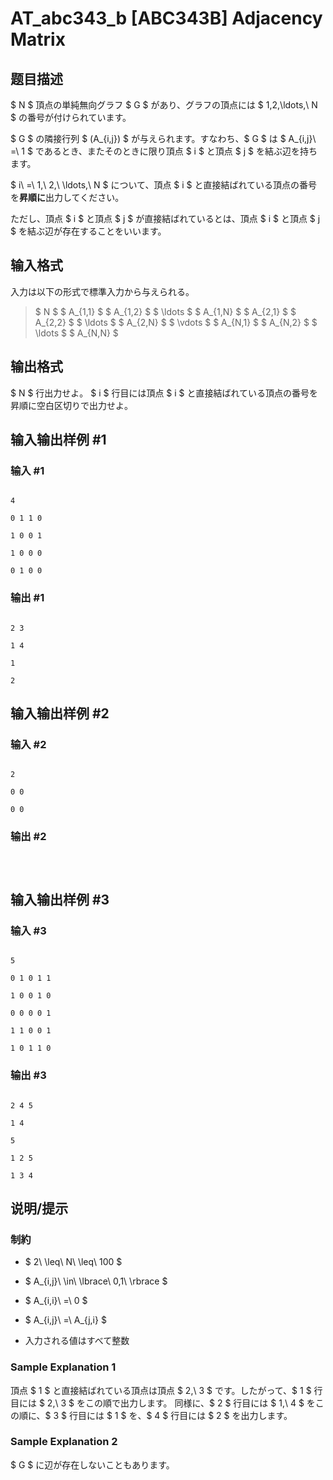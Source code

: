 # AT_abc343_b [ABC343B] Adjacency Matrix

## 题目描述

[problemUrl]: https://atcoder.jp/contests/abc343/tasks/abc343_b

$ N $ 頂点の単純無向グラフ $ G $ があり、グラフの頂点には $ 1,2,\ldots,\ N $ の番号が付けられています。

$ G $ の隣接行列 $ (A_{i,j}) $ が与えられます。すなわち、$ G $ は $ A_{i,j}\ =\ 1 $ であるとき、またそのときに限り頂点 $ i $ と頂点 $ j $ を結ぶ辺を持ちます。

$ i\ =\ 1,\ 2,\ \ldots,\ N $ について、頂点 $ i $ と直接結ばれている頂点の番号を**昇順に**出力してください。

ただし、頂点 $ i $ と頂点 $ j $ が直接結ばれているとは、頂点 $ i $ と頂点 $ j $ を結ぶ辺が存在することをいいます。

## 输入格式

入力は以下の形式で標準入力から与えられる。

> $ N $ $ A_{1,1} $ $ A_{1,2} $ $ \ldots $ $ A_{1,N} $ $ A_{2,1} $ $ A_{2,2} $ $ \ldots $ $ A_{2,N} $ $ \vdots $ $ A_{N,1} $ $ A_{N,2} $ $ \ldots $ $ A_{N,N} $

## 输出格式

$ N $ 行出力せよ。 $ i $ 行目には頂点 $ i $ と直接結ばれている頂点の番号を昇順に空白区切りで出力せよ。

## 输入输出样例 #1

### 输入 #1

```
4
0 1 1 0
1 0 0 1
1 0 0 0
0 1 0 0
```

### 输出 #1

```
2 3
1 4
1
2
```

## 输入输出样例 #2

### 输入 #2

```
2
0 0
0 0
```

### 输出 #2

```

```

## 输入输出样例 #3

### 输入 #3

```
5
0 1 0 1 1
1 0 0 1 0
0 0 0 0 1
1 1 0 0 1
1 0 1 1 0
```

### 输出 #3

```
2 4 5
1 4
5
1 2 5
1 3 4
```

## 说明/提示

### 制約

- $ 2\ \leq\ N\ \leq\ 100 $
- $ A_{i,j}\ \in\ \lbrace\ 0,1\ \rbrace $
- $ A_{i,i}\ =\ 0 $
- $ A_{i,j}\ =\ A_{j,i} $
- 入力される値はすべて整数
 
### Sample Explanation 1

頂点 $ 1 $ と直接結ばれている頂点は頂点 $ 2,\ 3 $ です。したがって、$ 1 $ 行目には $ 2,\ 3 $ をこの順で出力します。 同様に、$ 2 $ 行目には $ 1,\ 4 $ をこの順に、$ 3 $ 行目には $ 1 $ を、$ 4 $ 行目には $ 2 $ を出力します。

### Sample Explanation 2

$ G $ に辺が存在しないこともあります。